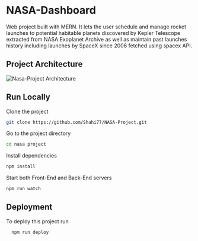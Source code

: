 
# NASA-Dashboard
Web project built with MERN. It lets the user schedule and manage rocket launches to potential habitable planets discovered by Kepler Telescope extracted from NASA Exoplanet Archive as well as maintain past launches history including launches by SpaceX since 2006 fetched using spacex API.


## Project Architecture
![Nasa-Project Architecture](https://github.com/Shahi77/NASA-Project/assets/100700808/885c118d-f3c9-4925-a861-e2c6b09fb66b)


## Run Locally

Clone the project

```bash
git clone https://github.com/Shahi77/NASA-Project.git
```

Go to the project directory

```bash
cd nasa project
```

Install dependencies

```bash
npm install
```

Start both Front-End and Back-End servers
```bash
npm run watch
```



## Deployment

To deploy this project run

```bash
  npm run deploy 
```

